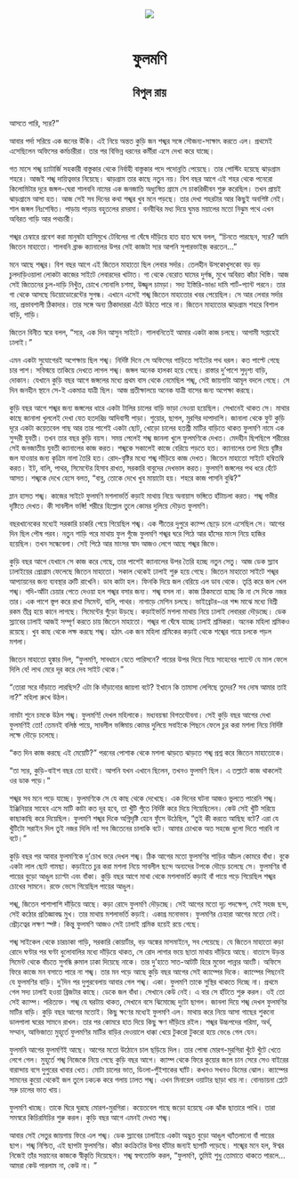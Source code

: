 <div align=center> <img src="../../metadata/images/rabibasariya/ফুলমণি-বিপুল-রায়.jpg" align="center"></div><br><h1 align=center>ফুলমণি</h1>
<h2 align=center>বিপুল রায়</h2><br>আসতে পারি, স্যর?”

আবার পর্দা সরিয়ে এক জনের উঁকি। এই নিয়ে অন্তত কুড়ি জন শঙ্খর সঙ্গে সৌজন্য-সাক্ষাৎ করতে এল। প্রথমেই এসেছিলেন অফিসের কর্মচারীরা। তার পর বিভিন্ন ধরনের কর্মীরা এসে দেখা করে যাচ্ছে।

গত মাসে শঙ্খ চ্যাটার্জি সহকারী বাস্তুকার থেকে নির্বাহী বাস্তুকার পদে পদোন্নতি পেয়েছে। তার পোস্টিং হয়েছে ঝাড়গ্রাম শহরে। আজই শঙ্খ দায়িত্বভার নিয়েছে। ঝাড়গ্রাম তার কাছে নতুন নয়। বিশ বছর আগে এই শহর থেকে পনেরো কিলোমিটার দূরে জঙ্গল-ঘেরা শালবনি নামের এক জনজাতি অধ্যুষিত গ্রামে সে চাকরিজীবন শুরু করেছিল। তখন প্রায়ই ঝাড়গ্রামে আসা হত। আজ সেই সব দিনের কথা শঙ্খর খুব মনে পড়ছে। তার দেখা শহরটার আর কিছুই অবশিষ্ট নেই। শাল জঙ্গল নিঃশেষিত। পাড়ায় পাড়ায় বহুতলের রমরমা। বনবীথির মধ্য দিয়ে ঘুমন্ত ময়ালের মতো নিঝুম পথে এখন অবিরত গাড়ি আর পথচারী।

শঙ্খর চেম্বারে প্রবেশ করা মানুষটা হাসিমুখে টেবিলের গা ঘেঁষে দাঁড়িয়ে হাত হাত ঘষে বলল, “চিনতে পারছেন, স্যর? আমি জিতেন মাহাতো। শালবনি ব্রাঞ্চ ক্যানালের উপর সেই কাজটা স্যর আপনি সুপারভাইজ় করতেন…”

মনে আছে শঙ্খর। বিশ বছর আগে এই জিতেন মাহাতো ছিল লেবার সর্দার। তেলহীন উসকোখুসকো বড় বড় চুলদাড়িওয়ালা লোকটা কাজের সাইটে লেবারদের খাটাত। গা থেকে বেরোত ঘামের দুর্গন্ধ, মুখে অবিরত কাঁচা খিস্তি। আজ সেই জিতেনের চুল-দাড়ি নিখুঁত, চোখে সোনালি চশমা, উজ্জ্বল চামড়া। সদ্য ইস্তিরি-ভাঙা দামি শার্ট-প্যান্ট পরনে। তার গা থেকে আসছে ডিয়োডোরেন্টের সুগন্ধ। এখানে এসেই শঙ্খ জিতেন মাহাতোর খবর পেয়েছিল। সে আর লেবার সর্দার নয়, প্রভাবশালী ঠিকাদার। তার সঙ্গে অন্য ঠিকাদাররা এঁটে উঠতে পারে না। জিতেন মাহাতোর ঝাড়গ্রাম শহরে বিশাল বাড়ি, গাড়ি। 

জিতেন বিনীত স্বরে বলল, “স্যর, এক দিন আসুন সাইটে। শালবনিতেই আমার একটা কাজ চলছে। আগামী সপ্তাহেই ঢালাই।”

এমন একটা সুযোগেরই অপেক্ষায় ছিল শঙ্খ। নির্দিষ্ট দিনে সে অফিসের গাড়িতে সাইটের পথ ধরল। কত পাল্টে গেছে চার পাশ। সবিস্ময়ে তাকিয়ে দেখতে লাগল শঙ্খ। জঙ্গল অনেক হালকা হয়ে গেছে। রাস্তার দু’পাশে সুদৃশ্য বাড়ি, দোকান। যেখানে কুড়ি বছর আগে জঙ্গলের মধ্যে প্রথম বাস থেকে নেমেছিল শঙ্খ, সেই জায়গাটা আমূল বদলে গেছে। সে দিন জনহীন স্থানে সে-ই একমাত্র যাত্রী ছিল। আজ প্রতীক্ষালয়ে অনেক যাত্রী বাসের জন্য অপেক্ষা করছে।

কুড়ি বছর আগে শঙ্খর জন্য জঙ্গলের ধারে একটা টালির চালের বাড়ি ভাড়া নেওয়া হয়েছিল। সেখানেই থাকত সে। মাথার কাছে জানালা খুললেই দেখা যেত হতদরিদ্র আদিবাসী পাড়া। শুয়োর, ছাগল, মুরগির দাপাদাপি। জানালা থেকে ফুট কুড়ি দূরে একটা কয়েতবেল গাছ আর তার পাশেই একটা ছোট, খোড়ো চালের হতশ্রী মাটির বাড়িতে থাকত ফুলমণি নামে এক সুন্দরী যুবতী। তখন তার বছর কুড়ি বয়স। সময় পেলেই শঙ্খ জানলা খুলে ফুলমণিকে দেখত। মেদহীন ছিপছিপে শরীরের সেই জনজাতীয় যুবতী ক্যানালের কাজ করত। শঙ্খকে সকালেই কাজে বেরিয়ে পড়তে হত। ক্যানালের তলা দিয়ে বৃষ্টির জল যাওয়ার জন্য কৃত্রিম নালা তৈরি হত। রোদ-বৃষ্টির মধ্যে শঙ্খ দাঁড়িয়ে কাজ দেখত। জিতেন মাহাতো সাইটে হম্বিতম্বি করত। ইট, বালি, পাথর, সিমেন্টের হিসাব রাখত, সরকারি বাবুদের দেখভাল করত। ফুলমণি জঙ্গলের পথ ধরে হেঁটে আসত। শঙ্খকে দেখে হেসে বলত, “বাবু, তোকে দেখে খুব মায়াটো হয়। শহরে কাজ পাসনি বুঝি?”

ম্লান হাসত শঙ্খ। কাজের সাইটে ফুলমণি মশলাভর্তি কড়াই মাথায় নিয়ে অনায়াস ভঙ্গিতে হাঁটাচলা করত। শঙ্খ গভীর দৃষ্টিতে দেখত। কী সাবলীল ভঙ্গি! শরীরে হিল্লোল তুলে কোমর দুলিয়ে দৌড়ত ফুলমণি। 

বছরখানেকের মধ্যেই সরকারি চাকরি পেয়ে গিয়েছিল শঙ্খ। এক শীতের দুপুরে ক্যাম্প ছেড়ে চলে এসেছিল সে। আগের দিন ছিল পৌষ পরব। নতুন শাড়ি পরে মাথায় ফুল গুঁজে ফুলমণি শঙ্খর ঘরে পিঠে আর হাঁসের মাংস নিয়ে হাজির হয়েছিল। তখন সন্ধেবেলা। সেই পিঠে আর মাংসর স্বাদ আজও লেগে আছে শঙ্খর জিভে।

কুড়ি বছর আগে যেখানে সে কাজ করে গেছে, তার পাশেই ক্যানালের উপর তৈরি হচ্ছে নতুন সেতু। আজ ডেক স্ল্যাব ঢালাইয়ের প্রোগ্রাম ফেলেছে জিতেন মাহাতো। সকাল থেকেই ঢালাই শুরু হয়ে গেছে। জিতেন মাহাতো সাইটে শঙ্খর আপ্যায়নের জন্য ব্যবস্থার ত্রুটি রাখেনি। ডাব কাটা হল। ফিনকি দিয়ে জল বেরিয়ে এল ডাব থেকে। তৃপ্তি করে জল খেল শঙ্খ। গদি-আঁটা চেয়ার পেতে দেওয়া হল শঙ্খর বসার জন্য। শঙ্খ বসল না। কাজ ঠিকমতো হচ্ছে কি না সে দিকে নজর তার। এক পাশে স্তূপ করে রাখা সিমেন্ট, বালি, পাথর। নাগাড়ে মেশিন চলছে। ভাইব্রেটর-এর শব্দ মাঝে মধ্যে বিশ্রী রকম তীব্র হয়ে কানে লাগছে। সিমেন্টের গুঁড়ো উড়ছে। কড়াইভর্তি মশলা মাথায় নিয়ে ঢালাই লেবাররা দৌড়চ্ছে। ডেক স্ল্যাবের ঢালাই আজই সম্পূর্ণ করতে চায় জিতেন মাহাতো। শঙ্খর গা ঘেঁষে যাচ্ছে ঢালাই শ্রমিকরা। অনেক মহিলা শ্রমিকও রয়েছে। খুব কাছ থেকে লক্ষ করছে শঙ্খ। হঠাৎ এক জন মহিলা শ্রমিকের কড়াই থেকে শঙ্খের গায়ে চলকে পড়ল মশলা।

জিতেন মাহাতো হুঙ্কার দিল, “ফুলমণি, সাবধানে যেতে পারিসনে? গায়ের উপর দিয়ে গিয়ে সাহেবের প্যান্টে যে মাল ফেলে দিলি বে! লাথ মেরে দূর করে দেব সাইট থেকে।”

“তোরা সরে দাঁড়াতে লারছিস? এটা কি দাঁড়ানোর জায়গা বটে? ইখানে কি তামাসা লেগিছে তুদের? সব দোষ আমার তাই না?” মহিলা রুখে উঠল।

নামটা শুনে চমকে উঠল ‌শঙ্খ। ফুলমণি! দেখল মহিলাকে। মধ্যবয়স্কা বিগতযৌবনা। সেই কুড়ি বছর আগের দেখা ফুলমণিই তো! তেমনই বলিষ্ঠ পায়ে, সাবলীল ভঙ্গিমায় কোমর দুলিয়ে সবাইকে পিছনে ফেলে চুর করা মশলা নিয়ে নির্দিষ্ট লক্ষে দৌড়ে চলেছে।

“কত দিন কাজ করছে এই মেয়েটি?” পরনের পোশাক থেকে মশলা ঝাড়তে ঝাড়তে শঙ্খ প্রশ্ন করে জিতেন মাহাতোকে।

“তা স্যর, কুড়ি-বাইশ বছর তো হবেই। আপনি যখন এখানে ছিলেন, তখনও ফুলমণি ছিল। এ তল্লাটে কাজ থাকলেই ওর ডাক পড়ে।”

শঙ্খর সব মনে পড়ে যাচ্ছে। ফুলমণিকে সে যে কাছ থেকে দেখেছে। এক দিনের ঘটনা আজও ভুলতে পারেনি শঙ্খ। ইঞ্জিনিয়ার সাহেব এসে মাটি কাটা কত দূর হবে, তা খুঁটি পুঁতে নির্দিষ্ট করে দিয়ে গিয়েছিলেন। কেউ সেই খুঁটি সরিয়ে কাছাকাছি করে দিয়েছিল। ফুলমণি শঙ্খর দিকে অগ্নিদৃষ্টি হেনে ফুঁসে উঠেছিল, “তুই কী করতে আছিছ বটে? এরা যে খুঁটিটো সরাইন দিল তুই নজর দিলি না! সব জিতেনের চালাকি বটে। আমার চোখকে অত সহজে ধুলো দিতে পারবি না বটে।”

কুড়ি বছর পর আবার ফুলমণিকে দু’চোখ ভরে দেখল শঙ্খ। ঠিক আগের মতো ফুলমণির শাড়ির আঁচল কোমরে বাঁধা। বুকে একটা লাল ছোট গামছা। কড়াইতে চুর করা মশলা নিয়ে সাবলীল ছন্দে অন্যদের টপকে দৌড়ে চলেছে সে। ফুলমণির বাঁ পায়ের বুড়ো আঙুল চ্যাপ্টা এবং বাঁকা। কুড়ি বছর আগে মাথা থেকে মশলাভর্তি কড়াই বাঁ পায়ে পড়ে গিয়েছিল শঙ্খর চোখের সামনে। রক্তে ভেসে গিয়েছিল পায়ের আঙুল।

শঙ্খ, জিতেন পাশাপাশি দাঁড়িয়ে আছে। কড়া রোদে ফুলমণি দৌড়চ্ছে। সেই আগের মতো দৃঢ় পদক্ষেপ, সেই সহজ ছন্দ, সেই কঠোর প্রতিজ্ঞাবদ্ধ মুখ। তার মাথায় মশলাভর্তি কড়াই। একাগ্র মনোভাব। ফুলমণির চেহারা আগের মতো নেই। প্রৌঢ়ত্বের লক্ষণ স্পষ্ট। কিন্তু ফুলমণি আজও সেই ঢালাই শ্রমিক হয়েই রয়ে গেছে। 

শঙ্খ সাইকেল থেকে চারচাকা গাড়ি, সরকারি কোয়ার্টার, বড় অঙ্কের মাসমাইনে, সব পেয়েছে। যে জিতেন মাহাতো কড়া রোদে ঘণ্টার পর ঘণ্টা ধুলোবালির মধ্যে দাঁড়িয়ে থাকত, সে রোদ লাগার ভয়ে ছাতা মাথায় দাঁড়িয়ে আছে। বাতাসে উড়ন্ত সিমেন্ট থেকে বাঁচতে সুগন্ধি রুমাল ঢাকা দিয়েছে নাকে। তার দু’হাতে সাত-আটটি হিরে মুক্তো পান্নার আংটি। অফিসে ফিরে কাজে মন বসাতে পারে না শঙ্খ। তার মন পড়ে আছে কুড়ি বছর আগের সেই ক্যাম্পের দিকে। ক্যাম্পের পিছনেই যে ফুলমণির বাড়ি। দু’দিন পর দুপুরবেলায় আবার গেল শঙ্খ। একা। ফুলমণি তাকে সুস্থির থাকতে দিচ্ছে না। প্রথমে গেল সদ্য ঢালাই হওয়া ব্রিজটার কাছে। ডেকে জল বাঁধা। সেখানে কেউ নেই। এ বার সে হাঁটতে শুরু করল। ওই তো সেই ক্যাম্প। পরিত্যক্ত। শঙ্খ যে ঘরটায় থাকত, সেখানে বসে ঝিমোচ্ছে দুটো ছাগল। জানলা দিয়ে শঙ্খ দেখল ফুলমণির মাটির বাড়ি। কুড়ি বছর আগের মতোই। কিছু ক্ষণের মধ্যেই ফুলমণি এল। মাথায় করে নিয়ে আসা গাছের শুকনো ডালপালা ঘরের সামনে রাখল। তার পর কোমরে হাত দিয়ে কিছু ক্ষণ দাঁড়িয়ে রইল। শঙ্খর উচ্চপদের গরিমা, অর্থ, সম্মান, আভিজাত্য মুহূর্তে ফুলমণির মাটির বাড়ির দেওয়ালে ধাক্কা খেয়ে টুকরো টুকরো হয়ে ভেঙে গেল যেন।

ফুলমনি আগের ফুলমণিই আছে। আগের মতো উঠোনে চাল ছড়িয়ে দিল। তার পোষা মোরগ-মুরগিরা খুঁটে খুঁটে খেতে লেগে গেল। মুহূর্তে শঙ্খ নিজেকে নিয়ে গেছে কুড়ি বছর আগে। ক্যাম্প থেকে ফিরে কুয়োর জলে চান সেরে সেও বাইরের বারান্দায় বসে দুপুরের খাবার খেত। মোটা চালের ভাত, ডিংলা-পুঁইশাকের ঘ্যাঁট। কখনও সখনও ডিমের ঝোল। ক্যাম্পের সামনের কুয়ো থেকেই জল তুলে ঢকঢক করে গলায় ঢালত শঙ্খ। এখন মিনারেল ওয়াটার ছাড়া খায় না। বোনচায়না প্লেটে সরু চালের ভাত খায়। 

ফুলমণি খাচ্ছে। তাকে ঘিরে ঘুরছে মোরগ-মুরগিরা। কয়েতবেল গাছে জড়ো হয়েছে এক ঝাঁক ছাতারে পাখি। তারা সমস্বরে কিচিরমিচির শুরু করল। কুড়ি বছর আগে এমনই দেখত শঙ্খ।

আবার সেই সেতুর জায়গায় ফিরে এল শঙ্খ। ডেক স্ল্যাবের ঢালাইয়ে একটা অদ্ভুত বুড়ো আঙুল থ্যাঁতলানো বাঁ পায়ের ছাপ। শঙ্খ নিশ্চিত, এই ছাপটা ফুলমণির। কাঁচা কংক্রিটের উপর হাঁটার জন্যই ছাপটি পড়েছে। শঙ্খের মনে হল, ঈশ্বর নিজেই তাঁর সন্তানের কাজকে স্বীকৃতি দিয়েছেন। শঙ্খ স্বগতোক্তি করল, “ফুলমণি, তুমিই শুধু তোমাতে থাকতে পারলে... আমরা কেউ পারলাম না, কেউ না। ”